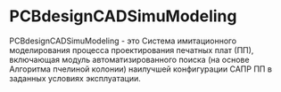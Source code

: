 # PCBdesignCADSimuModeling
PCBdesignCADSimuModeling - это Система имитационного моделирования процесса проектирования печатных плат (ПП),
включающая модуль автоматизированного поиска (на основе Алгоритма пчелиной колонии) 
наилучшей конфигурации САПР ПП в заданных условиях эксплуатации.

